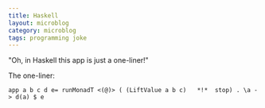 ```yaml
---
title: Haskell
layout: microblog
category: microblog
tags: programming joke
---
```

"Oh, in Haskell this app is just a one-liner!"

The one-liner:

`app a b c d e= runMonadT <(@)> ( (LiftValue a b c)   *!*  stop) . \a -> d(a) $ e`
